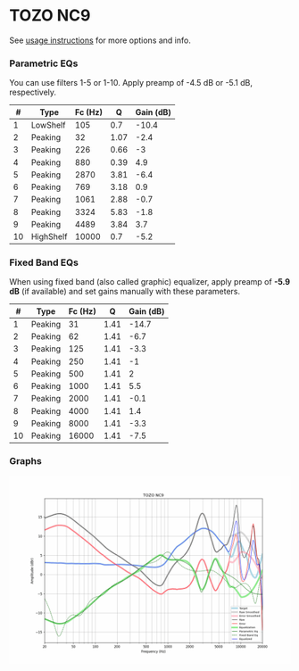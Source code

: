 # TOZO NC9
See [usage instructions](https://github.com/jaakkopasanen/AutoEq#usage) for more options and info.

### Parametric EQs
You can use filters 1-5 or 1-10. Apply preamp of -4.5 dB or -5.1 dB, respectively.

|   # | Type      |   Fc (Hz) |    Q |   Gain (dB) |
|-----|-----------|-----------|------|-------------|
|   1 | LowShelf  |       105 | 0.7  |       -10.4 |
|   2 | Peaking   |        32 | 1.07 |        -2.4 |
|   3 | Peaking   |       226 | 0.66 |        -3   |
|   4 | Peaking   |       880 | 0.39 |         4.9 |
|   5 | Peaking   |      2870 | 3.81 |        -6.4 |
|   6 | Peaking   |       769 | 3.18 |         0.9 |
|   7 | Peaking   |      1061 | 2.88 |        -0.7 |
|   8 | Peaking   |      3324 | 5.83 |        -1.8 |
|   9 | Peaking   |      4489 | 3.84 |         3.7 |
|  10 | HighShelf |     10000 | 0.7  |        -5.2 |

### Fixed Band EQs
When using fixed band (also called graphic) equalizer, apply preamp of **-5.9 dB** (if available) and set gains manually with these parameters.

|   # | Type    |   Fc (Hz) |    Q |   Gain (dB) |
|-----|---------|-----------|------|-------------|
|   1 | Peaking |        31 | 1.41 |       -14.7 |
|   2 | Peaking |        62 | 1.41 |        -6.7 |
|   3 | Peaking |       125 | 1.41 |        -3.3 |
|   4 | Peaking |       250 | 1.41 |        -1   |
|   5 | Peaking |       500 | 1.41 |         2   |
|   6 | Peaking |      1000 | 1.41 |         5.5 |
|   7 | Peaking |      2000 | 1.41 |        -0.1 |
|   8 | Peaking |      4000 | 1.41 |         1.4 |
|   9 | Peaking |      8000 | 1.41 |        -3.3 |
|  10 | Peaking |     16000 | 1.41 |        -7.5 |

### Graphs
![](./TOZO%20NC9.png)
